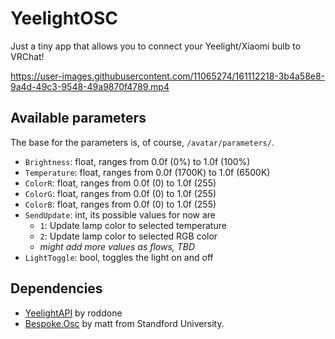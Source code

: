 # YeelightOSC
Just a tiny app that allows you to connect your Yeelight/Xiaomi bulb to VRChat!

https://user-images.githubusercontent.com/11065274/161112218-3b4a58e8-9a4d-49c3-9548-49a9870f4789.mp4

## Available parameters
The base for the parameters is, of course, `/avatar/parameters/`.
- `Brightness`: float, ranges from 0.0f (0%) to 1.0f (100%)
- `Temperature`: float, ranges from 0.0f (1700K) to 1.0f (6500K)
- `ColorR`: float, ranges from 0.0f (0) to 1.0f (255)
- `ColorG`: float, ranges from 0.0f (0) to 1.0f (255)
- `ColorB`: float, ranges from 0.0f (0) to 1.0f (255)
- `SendUpdate`: int, its possible values for now are
    - `1`: Update lamp color to selected temperature
    - `2`: Update lamp color to selected RGB color
    - _might add more values as flows, TBD_
- `LightToggle`: bool, toggles the light on and off

## Dependencies
- [YeelightAPI](https://github.com/roddone/YeelightAPI) by roddone
- [Bespoke.Osc](https://opensoundcontrol.stanford.edu/implementations/Bespoke-OSC.html) by matt from Standford University.
